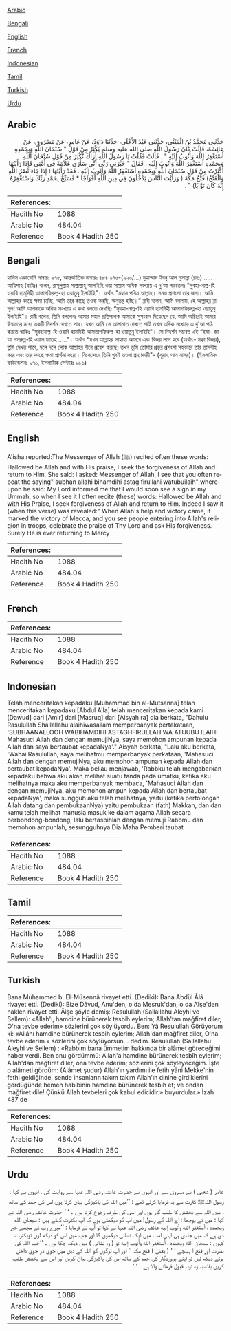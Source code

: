 [Arabic](#arabic)

[Bengali](#bengali)

[English](#english)

[French](#french)

[Indonesian](#indonesian)

[Tamil](#tamil)

[Turkish](#turkish)

[Urdu](#urdu)

## Arabic


<div dir="rtl" lang="ar" style={{fontSize:'larger',backgroundColor:'#f8f9fa',padding:20}}>
حَدَّثَنِي مُحَمَّدُ بْنُ الْمُثَنَّى، حَدَّثَنِي عَبْدُ الأَعْلَى، حَدَّثَنَا دَاوُدُ، عَنْ عَامِرٍ، عَنْ مَسْرُوقٍ، عَنْ عَائِشَةَ، قَالَتْ كَانَ رَسُولُ اللَّهِ صلى الله عليه وسلم يُكْثِرُ مِنْ قَوْلِ ‏"‏ سُبْحَانَ اللَّهِ وَبِحَمْدِهِ أَسْتَغْفِرُ اللَّهَ وَأَتُوبُ إِلَيْهِ ‏"‏ ‏.‏ قَالَتْ فَقُلْتُ يَا رَسُولَ اللَّهِ أَرَاكَ تُكْثِرُ مِنْ قَوْلِ سُبْحَانَ اللَّهِ وَبِحَمْدِهِ أَسْتَغْفِرُ اللَّهَ وَأَتُوبُ إِلَيْهِ ‏.‏ فَقَالَ ‏"‏ خَبَّرَنِي رَبِّي أَنِّي سَأَرَى عَلاَمَةً فِي أُمَّتِي فَإِذَا رَأَيْتُهَا أَكْثَرْتُ مِنْ قَوْلِ سُبْحَانَ اللَّهِ وَبِحَمْدِهِ أَسْتَغْفِرُ اللَّهَ وَأَتُوبُ إِلَيْهِ ‏.‏ فَقَدْ رَأَيْتُهَا ‏(‏ إِذَا جَاءَ نَصْرُ اللَّهِ وَالْفَتْحُ‏)‏ فَتْحُ مَكَّةَ ‏(‏ وَرَأَيْتَ النَّاسَ يَدْخُلُونَ فِي دِينِ اللَّهِ أَفْوَاجًا * فَسَبِّحْ بِحَمْدِ رَبِّكَ وَاسْتَغْفِرْهُ إِنَّهُ كَانَ تَوَّابًا‏)‏ ‏"‏ ‏.‏
</div>
<div style={{backgroundColor:'#f8f9fa',padding:20, marginBottom: 10}}><table> <thead> <tr> <th>References:</th> <th></th> </tr> </thead> <tbody><tr><td>Hadith No</td><td>1088</td></tr><tr><td>Arabic No</td><td>484.04</td></tr><tr><td>Reference</td><td>Book 4 Hadith 250</td></tr></tbody></table></div>

## Bengali


<div dir="ltr" lang="bn" style={{fontSize:'larger',backgroundColor:'#f8f9fa',padding:20}}>
হাদিস একাডেমি নাম্বারঃ ৯৭৫, আন্তর্জাতিক নাম্বারঃ ৪৮৪ ৯৭৫-(২২০/...) মুহাম্মাদ ইবনু আল মুসান্না (রহঃ) ..... আয়িশাহ্ (রাযিঃ) বলেন, রাসূলুল্লাহ সাল্লাল্লাহু আলাইহি ওয়া সাল্লাম অধিক সংখ্যায় এ দু'আ পড়তেনঃ “সুবহা-নাল্ল-হি ওয়াবি হাম্‌দিহী আস্তাগফিরুল্ল-হা ওয়াতুবু ইলাইহি"। অর্থাৎ "মহান পবিত্র আল্লাহ। সমস্ত প্রশংসা তার জন্য। আমি আল্লাহর কাছে ক্ষমা চাচ্ছি, আমি তার কাছে তওবা করছি, অনুতপ্ত হচ্ছি।” রাবী বলেন, আমি বললাম, হে আল্লাহর রাসূল! আমি আপনাকে অধিক সংখ্যায় এ কথা বলতে দেখছিঃ “সুবহা-নাল্ল-হি ওয়াবি হামদিহী আস্তাগফিরুল্ল-হা ওয়াতুবু ইলাইহি"। রাবী বলেন, তিনি বললেনঃ আমার মহান প্রতিপালক আমাকে সুসংবাদ দিয়েছেন যে, আমি অচিরেই আমার উন্মাতের মধ্যে একটি নিদর্শন দেখতে পাব। যখন আমি সে আলামাত দেখতে পাই তখন অধিক সংখ্যায় এ দু'আ পাঠ করতে থাকিঃ "সুবহানাল্ল-হি ওয়াবি হামদিহী আসতাগফিরুল্ল-হা ওয়াতুবু ইলাইহি"। সে নিদর্শন সম্ভবত এই “ইযা- জা-আ নসরুল্ল-হি ওয়াল ফাতহ .....”। অর্থাৎ “যখন আল্লাহর সাহায্য আসবে এবং বিজয় লাভ হবে (অর্থাৎ- মক্কা বিজয়), তুমি দেখত পাবে, দলে দলে লোক আল্লাহর দীনে প্রবেশ করছে; তখন তুমি তোমার প্রভুর প্রশংসা সহকারে তার তাসবীহ করে এবং তার কাছে ক্ষমা প্রার্থনা করো। নিঃসন্দেহে তিনি খুবই তওবা গ্রহণকারী"- (সূরাহ আন নাসর)। (ইসলামিক ফাউন্ডেশনঃ ৯৭০, ইসলামিক সেন্টারঃ ৯৮১)
</div>
<div style={{backgroundColor:'#f8f9fa',padding:20, marginBottom: 10}}><table> <thead> <tr> <th>References:</th> <th></th> </tr> </thead> <tbody><tr><td>Hadith No</td><td>1088</td></tr><tr><td>Arabic No</td><td>484.04</td></tr><tr><td>Reference</td><td>Book 4 Hadith 250</td></tr></tbody></table></div>

## English


<div dir="ltr" lang="en" style={{fontSize:'larger',backgroundColor:'#f8f9fa',padding:20}}>
A'isha reported:The Messenger of Allah (ﷺ) recited often these words: Hallowed be Allah and with His praise, I seek the forgiveness of Allah and return to Him. She said: I asked: Messenger of Allah, I see that you often repeat the saying" subhan allahi bihamdihi astag firullahi watubuilaih" whereupon he said: My Lord informed me that I would soon see a sign in my Ummah, so when I see it I often recite (these) words: Hallowed be Allah and with His Praise, I seek forgiveness of Allah and return to Him. Indeed I saw it (when this verse) was revealed:" When Allah's help and victory came, it marked the victory of Mecca, and you see people entering into Allah's religion in troops, celebrate the praise of Thy Lord and ask His forgiveness. Surely He is ever returning to Mercy
</div>
<div style={{backgroundColor:'#f8f9fa',padding:20, marginBottom: 10}}><table> <thead> <tr> <th>References:</th> <th></th> </tr> </thead> <tbody><tr><td>Hadith No</td><td>1088</td></tr><tr><td>Arabic No</td><td>484.04</td></tr><tr><td>Reference</td><td>Book 4 Hadith 250</td></tr></tbody></table></div>

## French


<div dir="ltr" lang="fr" style={{fontSize:'larger',backgroundColor:'#f8f9fa',padding:20}}>

</div>
<div style={{backgroundColor:'#f8f9fa',padding:20, marginBottom: 10}}><table> <thead> <tr> <th>References:</th> <th></th> </tr> </thead> <tbody><tr><td>Hadith No</td><td>1088</td></tr><tr><td>Arabic No</td><td>484.04</td></tr><tr><td>Reference</td><td>Book 4 Hadith 250</td></tr></tbody></table></div>

## Indonesian


<div dir="ltr" lang="id" style={{fontSize:'larger',backgroundColor:'#f8f9fa',padding:20}}>
Telah menceritakan kepadaku [Muhammad bin al-Mutsanna] telah menceritakan kepadaku [Abdul A'la] telah menceritakan kepada kami [Dawud] dari [Amir] dari [Masruq] dari [Aisyah ra] dia berkata, "Dahulu Rasulullah Shallallahu'alaihiwasallam memperbanyak pertakataan, 'SUBHAANALLOOH WABIHAMDIHI ASTAGHFIRULLAH WA ATUUBU ILAIHI Mahasuci Allah dan dengan memujiNya, saya memohon ampunan kepada Allah dan saya bertaubat kepadaNya'." Aisyah berkata, "Lalu aku berkata, 'Wahai Rasulullah, saya melihatmu memperbanyak perkataan, 'Mahasuci Allah dan dengan memujiNya, aku memohon ampunan kepada Allah dan bertaubat kepadaNya'. Maka beliau menjawab, 'Rabbku telah mengabarkan kepadaku bahwa aku akan melihat suatu tanda pada umatku, ketika aku melihatnya maka aku memperbanyak membaca, 'Mahasuci Allah dan dengan memujiNya, aku memohon ampun kepada Allah dan bertaubat kepadaNya', maka sungguh aku telah melihatnya, yaitu (ketika pertolongan Allah datang dan pembukaanNya) yaitu pembukaan (fath) Makkah, dan dan kamu telah melihat manusia masuk ke dalam agama Allah secara berbondong-bondong, lalu bertasbihlah dengan memuji Rabbmu dan memohon ampunlah, sesungguhnya Dia Maha Pemberi taubat
</div>
<div style={{backgroundColor:'#f8f9fa',padding:20, marginBottom: 10}}><table> <thead> <tr> <th>References:</th> <th></th> </tr> </thead> <tbody><tr><td>Hadith No</td><td>1088</td></tr><tr><td>Arabic No</td><td>484.04</td></tr><tr><td>Reference</td><td>Book 4 Hadith 250</td></tr></tbody></table></div>

## Tamil


<div dir="ltr" lang="ta" style={{fontSize:'larger',backgroundColor:'#f8f9fa',padding:20}}>

</div>
<div style={{backgroundColor:'#f8f9fa',padding:20, marginBottom: 10}}><table> <thead> <tr> <th>References:</th> <th></th> </tr> </thead> <tbody><tr><td>Hadith No</td><td>1088</td></tr><tr><td>Arabic No</td><td>484.04</td></tr><tr><td>Reference</td><td>Book 4 Hadith 250</td></tr></tbody></table></div>

## Turkish


<div dir="ltr" lang="tr" style={{fontSize:'larger',backgroundColor:'#f8f9fa',padding:20}}>
Bana Muhammed b. EI-Müsennâ rivayet etti. (Dediki): Bana Abdül Âlâ rivayet etti. (Dediki): Bize Dâvud, Anu'den, o da Mesruk'dan, o da Aîşe'den naklen rivayet etti. Âişe şöyle demiş: Resulullah (Sallallahu Aleyhi ve Sellem): «Allah'ı, hamdine bürünerek tesbih eylerim; Allah'tan mağfiret diler, O'na tevbe ederim» sözlerini çok söylüyordu. Ben: Yâ Resulullah Görüyorum ki: «Allâhı hamdine bürünerek tesbih eylerim; Allah'dan mağfiret diler, O'na tevbe ederim.» sözlerini çok söylüyorsun... dedim. Resulullah (Sallallahu Aleyhi ve Sellem) : «Rabbim bana ümmetim hakkında bir alâmet göreceğimi haber verdi. Ben onu gördümmü: Allah'a hamdine bürünerek tesbîh eylerim; Allah'dan mağfiret diler, ona tevbe ederim; sözlerini çok söyleyeceğim. İşte o alâmeti gördüm: (Alâmet şudur) Allah'ın yardımı ile fetih yâni Mekke'nin fethi geldiğinde, sende insanların takım takım Allah'ın dinine girdiklerini gördüğünde hemen habîbinin hamdine bürünerek tesbih et; ve ondan mağfiret dile! Çünkü Allah tevbeleri çok kabul edicidir.» buyurdular.» İzah 487 de
</div>
<div style={{backgroundColor:'#f8f9fa',padding:20, marginBottom: 10}}><table> <thead> <tr> <th>References:</th> <th></th> </tr> </thead> <tbody><tr><td>Hadith No</td><td>1088</td></tr><tr><td>Arabic No</td><td>484.04</td></tr><tr><td>Reference</td><td>Book 4 Hadith 250</td></tr></tbody></table></div>

## Urdu


<div dir="rtl" lang="ur" style={{fontSize:'larger',backgroundColor:'#f8f9fa',padding:20}}>
عامر ( شعبی ) نے مسروق سے اور انہوں نے حضرت عائشہ رضی اللہ عنہا سے روایت کی ، انہوں نے کہا : رسول اللہﷺ کثرت سے یہ فرمایا کرتے تھے : ’’میں اللہ کی پاکیزگی بیان کرتا ہوں اس کی حمد کے ساتھ ، میں اللہ سے بخشش کا طلب گار ہوں اور اسی کی طرف رجوع کرتا ہوں ۔ ‘ ‘ حضرت عائشہ رضی اللہ نے کہا : میں نے پوچھا : اے اللہ کے رسول! میں آپ کو دیکھتی ہوں کہ آپ بکثرت کہتے ہیں : سبحان الله وبحمده ، أستغفر الله وأتوب إليه عائشہ رضی اللہ عنہا نے کہا تو آپ نے فرمایا : ’’میرے رب نے مجھے خبر دی ہے کہ میں جلدی ہی اپنی امت میں ایک نشانی دیکھوں گا اور جب میں اس کو دیکھ لوں توبکثرت کہوں : سبحان الله وبحمده ، أستغفر الله وأتوب إليه تو ( وہ نشانی ) میں دیکھ چکا ہوں ۔ ’’جب اللہ کی نصرت اور فتح آ پہنچے ‘ ‘ ( یعنی ) فتح مکہ ’’ اور آپ لوگوں کو اللہ کے دین میں جوق در جوق داخل ہوتے دیکھ لیں تو اپنے پروردگار کی حمد کے ساتھ اس کی پاکیزگی بیان کریں اور اس سے بخشش طلب کریں بلاشبہ وہ توبہ قبول فرمانے والا ہے ۔ ‘ ‘
</div>
<div style={{backgroundColor:'#f8f9fa',padding:20, marginBottom: 10}}><table> <thead> <tr> <th>References:</th> <th></th> </tr> </thead> <tbody><tr><td>Hadith No</td><td>1088</td></tr><tr><td>Arabic No</td><td>484.04</td></tr><tr><td>Reference</td><td>Book 4 Hadith 250</td></tr></tbody></table></div>